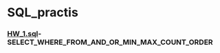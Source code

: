 # SQL_practis
### [HW_1.sql](https://github.com/Pavlik1100/SQL_practis/blob/main/HW_1/HW_1.sql)-SELECT_WHERE_FROM_AND_OR_MIN_MAX_COUNT_ORDER
